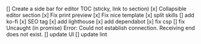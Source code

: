 [] Create a side bar for editor TOC (sticky, link to section)
[x] Collapsible editor section
[x] Fix print preview
[x] Fix nice template
[x] split skills
[] add ko-fi
[x] SEO tag
[x] add lighthouse
[x] add dependabot
[x] fix csp
[] fix Uncaught (in promise) Error: Could not establish connection. Receiving end does not exist.
[] update UI
[] update lint
